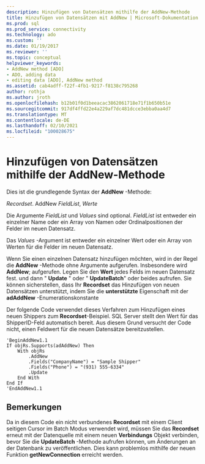 ```yaml
---
description: Hinzufügen von Datensätzen mithilfe der AddNew-Methode
title: Hinzufügen von Datensätzen mit AddNew | Microsoft-Dokumentation
ms.prod: sql
ms.prod_service: connectivity
ms.technology: ado
ms.custom: ''
ms.date: 01/19/2017
ms.reviewer: ''
ms.topic: conceptual
helpviewer_keywords:
- AddNew method [ADO]
- ADO, adding data
- editing data [ADO], AddNew method
ms.assetid: cab4adff-f22f-4fb1-9217-f8138c795268
author: rothja
ms.author: jroth
ms.openlocfilehash: b12b01f0d1beeacac3862061718e71f1b650b51e
ms.sourcegitcommit: 917df4ffd22e4a229af7dc481dcce3ebba0aa4d7
ms.translationtype: MT
ms.contentlocale: de-DE
ms.lasthandoff: 02/10/2021
ms.locfileid: "100028675"
---
```

# <a name="adding-records-using-addnew-method"></a>Hinzufügen von Datensätzen mithilfe der AddNew-Methode
Dies ist die grundlegende Syntax der **AddNew** -Methode:

 *Recordset*. AddNew *FieldList*, *Werte*

 Die Argumente *FieldList* und *Values* sind optional. *FieldList* ist entweder ein einzelner Name oder ein Array von Namen oder Ordinalpositionen der Felder im neuen Datensatz.

 Das *Values* -Argument ist entweder ein einzelner Wert oder ein Array von Werten für die Felder im neuen Datensatz.

 Wenn Sie einen einzelnen Datensatz hinzufügen möchten, wird in der Regel die **AddNew** -Methode ohne Argumente aufgerufen. Insbesondere wird **AddNew**; aufgerufen. Legen Sie den **Wert** jedes Felds im neuen Datensatz fest. und dann " **Update** " oder " **UpdateBatch**" oder beides aufrufen. Sie können sicherstellen, dass Ihr **Recordset** das Hinzufügen von neuen Datensätzen unterstützt, indem Sie die **unterstützte** Eigenschaft mit der **adAddNew** -Enumerationskonstante

 Der folgende Code verwendet dieses Verfahren zum Hinzufügen eines neuen Shippers zum **Recordset**-Beispiel. SQL Server stellt den Wert für das ShipperID-Feld automatisch bereit. Aus diesem Grund versucht der Code nicht, einen Feldwert für die neuen Datensätze bereitzustellen.

```
'BeginAddNew1.1
If objRs.Supports(adAddNew) Then
    With objRs
        .AddNew
        .Fields("CompanyName") = "Sample Shipper"
        .Fields("Phone") = "(931) 555-6334"
        .Update
    End With
End If
'EndAddNew1.1
```

## <a name="remarks"></a>Bemerkungen
 Da in diesem Code ein nicht verbundenes **Recordset** mit einem Client seitigen Cursor im Batch Modus verwendet wird, müssen Sie das **Recordset** erneut mit der Datenquelle mit einem neuen **Verbindungs** Objekt verbinden, bevor Sie die **UpdateBatch** -Methode aufrufen können, um Änderungen an der Datenbank zu veröffentlichen. Dies kann problemlos mithilfe der neuen Funktion **getNewConnection** erreicht werden.
